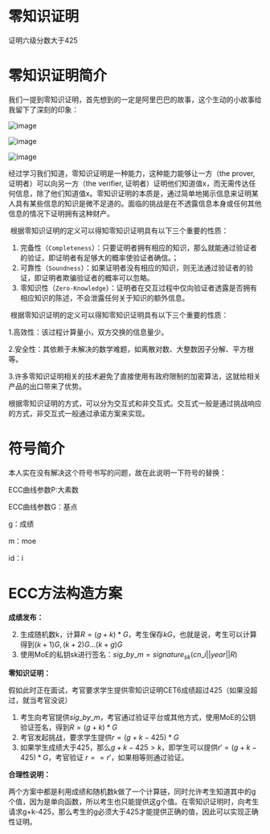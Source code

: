 # 零知识证明
证明六级分数大于425
# 零知识证明简介
我们一提到零知识证明，首先想到的一定是阿里巴巴的故事，这个生动的小故事给我留下了深刻的印象：


![image](https://user-images.githubusercontent.com/75195549/181715985-00638ed2-729b-4362-b1f7-1c80656d3214.png)




![image](https://user-images.githubusercontent.com/75195549/181716050-67dd6164-d26d-41a8-b9b1-156430db539a.png)





![image](https://user-images.githubusercontent.com/75195549/181716094-e007a488-7e6e-4d82-9088-83404d91b385.png)



经过学习我们知道，零知识证明是一种能力，这种能力能够让一方（the prover, 证明者）可以向另一方（the verifier, 证明者）证明他们知道值x，而无需传达任何信息，除了他们知道值x。零知识证明的本质是，通过简单地揭示信息来证明某人具有某些信息的知识是微不足道的。面临的挑战是在不透露信息本身或任何其他信息的情况下证明拥有这种财产。


​		根据零知识证明的定义可以得知零知识证明具有以下三个重要的性质：

1. 完备性（`Completeness`）：只要证明者拥有相应的知识，那么就能通过验证者的验证，即证明者有足够大的概率使验证者确信。；
2. 可靠性（`Soundness`）：如果证明者没有相应的知识，则无法通过验证者的验证，即证明者欺骗验证者的概率可以忽略。
3. 零知识性（`Zero-Knowledge`）：证明者在交互过程中仅向验证者透露是否拥有相应知识的陈述，不会泄露任何关于知识的额外信息。

​		根据零知识证明的定义可以得知零知识证明具有以下三个重要的性质：

1.高效性：该过程计算量小，双方交换的信息量少。

2.安全性：其依赖于未解决的数学难题，如离散对数、大整数因子分解、平方根等。

3.许多零知识证明相关的技术避免了直接使用有政府限制的加密算法，这就给相关产品的出口带来了优势。


​		根据零知识证明的方式，可以分为交互式和非交互式。交互式一般是通过挑战响应的方式，非交互式一般通过承诺方案来实现。








# 符号简介


本人实在没有解决这个符号书写的问题，故在此说明一下符号的替换：




ECC曲线参数P:大素数


ECC曲线参数G：基点

g：成绩

m：moe


id：i

# ECC方法构造方案

**成绩发布：**

2. 生成随机数k，计算$R=(g+k)*G$，考生保存$kG$，也就是说，考生可以计算得到$(k+1)G,(k+2)G...(k+g)G$
3. 使用MoE的私钥sk进行签名：$sig\_by\_m = signature_{sk}(cn\_i||year||R)$



**零知识证明：**

假如此时正在面试，考官要求学生提供零知识证明CET6成绩超过425（如果没超过，就当考官没说）

1. 考生向考官提供$sig\_by\_m$，考官通过验证平台或其他方式，使用MoE的公钥验证签名，得到$R=(g+k)*G$
2. 考官发起挑战，要求学生提供$r=(g+k-425)*G$
3. 如果学生成绩大于425，那么$g+k-425>k$，即学生可以提供$r'=(g+k-425)*G$，考官验证 $r==r'$，如果相等则通过验证。



**合理性说明：**

​		两个方案中都是利用成绩和随机数k做了一个计算链，同时允许考生知道其中的g个值，因为是单向函数，所以考生也只能提供这g个值。在零知识证明时，向考生请求g+k-425，那么考生的g必须大于425才能提供正确的值，因此可以实现正确性证明。
